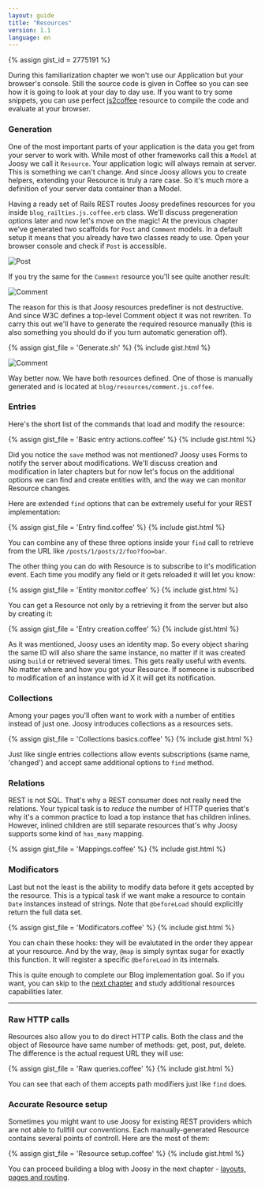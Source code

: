 ```yaml
---
layout: guide
title: "Resources"
version: 1.1
language: en
---
```


{% assign gist_id = 2775191 %}

<div class="info">
  <p>
    During this familiarization chapter we won't use our Application but your browser's console. Still the source code is given in Coffee so you can see how it is going to look at your day to day use. If you want to try some snippets, you can use perfect <a href="http://js2coffee.org/">js2coffee</a> resource to compile the code and evaluate at your browser.
  </p>
</div>

### Generation

One of the most important parts of your application is the data you get from your server to work with. While most of other frameworks call this a `Model` at Joosy we call it `Resource`. Your application logic will always remain at server. This is something we can't change. And since Joosy allows you to create helpers, extending your Resource is truly a rare case. So it's much more a definition of your server data container than a Model.

Having a ready set of Rails REST routes Joosy predefines resources for you inside `blog_railties.js.coffee.erb` class. We'll discuss pregeneration options later and now let's move on the magic! At the previous chapter we've generated two scaffolds for `Post` and `Comment` models. In a default setup it means that you already have two classes ready to use. Open your browser console and check if `Post` is accessible.

![Post](http://f.cl.ly/items/3R3420150W0x3A0k1m2q/post.png)

If you try the same for the `Comment` resource you'll see quite another result:

![Comment](http://f.cl.ly/items/1L2j3r1V1H333v430F1v/comment.png)

The reason for this is that Joosy resources predefiner is not destructive. And since W3C defines a top-level Comment object it was not rewriten. To carry this out we'll have to generate the required resource manually (this is also something you should do if you turn automatic generation off).

{% assign gist_file = 'Generate.sh' %}
{% include gist.html %}

![Comment](http://f.cl.ly/items/3n0Y3R1Q1M130z3J0F0Q/real_comment.png)

Way better now. We have both resources defined. One of those is manually generated and is located at `blog/resources/comment.js.coffee`.

### Entries

Here's the short list of the commands that load and modify the resource:

{% assign gist_file = 'Basic entry actions.coffee' %}
{% include gist.html %}

Did you notice the `save` method was not mentioned? Joosy uses Forms to notify the server about modifications. We'll discuss creation and modification in later chapters but for now let's focus on the additional options we can find and create entities with, and the way we can monitor Resource changes.

Here are extended `find` options that can be extremely useful for your REST implementation:

{% assign gist_file = 'Entry find.coffee' %}
{% include gist.html %}

You can combine any of these three options inside your `find` call to retrieve from the URL like `/posts/1/posts/2/foo?foo=bar`.

The other thing you can do with Resource is to subscribe to it's modification event. Each time you modify any field or it gets reloaded it will let you know:

{% assign gist_file = 'Entity monitor.coffee' %}
{% include gist.html %}

You can get a Resource not only by a retrieving it from the server but also by creating it:

{% assign gist_file = 'Entry creation.coffee' %}
{% include gist.html %}

As it was mentioned, Joosy uses an identity map. So every object sharing the same ID will also share the same instance, no matter if it was created using `build` or retrieved several times. This gets really useful with events. No matter where and how you got your Resource. If someone is subscribed to modification of an instance with id X it will get its notification.

### Collections

Among your pages you'll often want to work with a number of entities instead of just one. Joosy introduces collections as a resources sets.

{% assign gist_file = 'Collections basics.coffee' %}
{% include gist.html %}

Just like single entries collections allow events subscriptions (same name, 'changed') and accept same additional options to `find` method.

### Relations

REST is not SQL. That's why a REST consumer does not really need the relations. Your typical task is to _reduce_ the number of HTTP queries that's why it's a common practice to load a top instance that has children inlines. However, inlined children are still separate resources that's why Joosy supports some kind of `has_many` mapping.

{% assign gist_file = 'Mappings.coffee' %}
{% include gist.html %}

### Modificators

Last but not the least is the ability to modify data before it gets accepted by the resource. This is a typical task if we want make a resource to contain `Date` instances instead of strings. Note that `@beforeLoad` should explicitly return the full data set. 

{% assign gist_file = 'Modificators.coffee' %}
{% include gist.html %}

You can chain these hooks: they will be evalutated in the order they appear at your resource. And by the way, `@map` is simply syntax sugar for exactly this function. It will register a specific `@beforeLoad` in its internals.

<div class="warning">
  <p>
    This is quite enough to complete our Blog implementation goal. So if you want, you can skip to the <a href="/guides/blog/layouts-pages-and-routing">next chapter</a> and study additional resources capabilities later.
  </p>
</div>

<hr class="additional" />

### Raw HTTP calls

Resources also allow you to do direct HTTP calls. Both the class and the object of Resource have same number of methods: get, post, put, delete. The difference is the actual request URL they will use:

{% assign gist_file = 'Raw queries.coffee' %}
{% include gist.html %}

You can see that each of them accepts path modifiers just like `find` does.

### Accurate Resource setup

Sometimes you might want to use Joosy for existing REST providers which are not able to fullfill our conventions. Each manually-generated Resource contains several points of controll. Here are the most of them:

{% assign gist_file = 'Resource setup.coffee' %}
{% include gist.html %}

You can proceed building a blog with Joosy in the next chapter - [layouts, pages and routing](/guides/1.1/en/blog/layouts-pages-and-routing.html).
